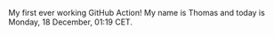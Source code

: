 My first ever working GitHub Action!
My name is Thomas and today is Monday, 18 December, 01:19 CET. 
